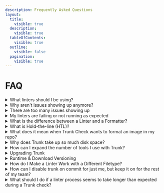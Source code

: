 ```yaml
---
description: Frequently Asked Questions
layout:
  title:
    visible: true
  description:
    visible: true
  tableOfContents:
    visible: true
  outline:
    visible: false
  pagination:
    visible: true
---
```


# FAQ

<details>

<summary>What linters should I be using?</summary>

The best set of linters depends on your particular needs and which tech stack you are using (C/C++, Javascript, Rust, Python, etc).

By default Trunk Check will detect your project type and select a recommended set of linters for that type, ESLint for a Javascript project or `clang-tidy` for C++ projects.

There are plenty more linters you can use, however.

You can see all possible (built in) linters with

```shell
trunk check list
```

and enable a new linter with

```shell
trunk check enable cool_new_linter
```

See more about our [supported linters here](https://docs.trunk.io/check/supported-linters).

</details>

<details>

<summary>Why aren't issues showing up anymore?</summary>

If you aren’t seeing any issues the likely cause is that your local repo is clean.

By default Trunk Check only processes new changes to your codebase (read about [hold-the-line](https://docs.trunk.io/check/under-the-hood)).

To scan older changes try running:

```shell
trunk check --samples=5
```

to look at a sampling of each linter's issues for 5 random files

```shell
trunk check --all
```

to scan all files, whether they've changed or not. [More on CLI options](https://docs.trunk.io/check/command-line).

</details>

<details>

<summary>There are too many issues showing up</summary>

One reason for seeing too many issues is that you may have multiple linters configured which are all printing output.

Try running just one linter at a time with the `--filter=some_linter` option.

Another reason may be that linters are running on files they should skip, such as generated code from other tools. [These docs explain how to configure linters to ignore certain files.](https://docs.trunk.io/check/configuration#ignoring-files)

Linters are usually configured to be very aggressive and flag many potential bugs and security risks.

Sometimes you may want to tell a linter “Trust me, I know what I’m doing”.

If that is the case you can configure [a linter to ignore certain issues](https://docs.trunk.io/check/ignoring-issues).

A final possible reason for excess issues is that one of your linters is misconfigured.

For example, when using ESlint on a TypeScript project it will flag code that is perfectly fine for TypeScript, but incorrect for JavaScript.

In this case make sure that your `.eslintrc` file is correctly set up to handle TypeScript.

Also make sure the `extends` section lists the `typescript` defaults after the `eslint:recommended` ones, since ESLint uses _last one wins_ priority.

[More on the CLI options](https://docs.trunk.io/check/command-line).

</details>

<details>

<summary>My linters are failing or not running as expected</summary>

When your linters aren’t working the way you expect, first check their configuration.

Trunk’s [list of supported linters](https://docs.trunk.io/check/supported-linters#linter-specific-configuration) provides some specific tips for certain linters.

You can see the full default configuration of every linter in [Trunk’s public plugin repo](https://github.com/trunk-io/plugins/tree/main).

You can also try running `trunk check --verbose` to see what’s going on under the hood.

If that still doesn’t work then please reach out to us on [our community Slack](https://trunkcommunity.slack.com/ssb/redirect) with the output of `trunk check --verbose`.

</details>

<details>

<summary>What is the difference between a Linter and a Formatter?</summary>

A **linter** is a tool that looks for potential code errors such as security vulnerabilities, code spell, anti-patterns, and other things that might be a problem at runtime. _Linters generally report warnings and errors but do not modify code_.

A **formatter** is a tool that reformats code to fit a particular style (indentation, sorting imports, semicolons, etc). _Formatters always modify code._ In general, even though your setup may use many different linters we recommend using only _one formatter per filetype_.

Some tools like ESLint can serve as both a linter and formatter for Javascript code.

If Prettier is also enabled then code could be reformatted twice, creating conflicts.

In this case we recommend using ESLint just for linting and use Prettier for code formatting. [Further advice for ESLint with prettier](https://docs.trunk.io/check/supported-linters#eslint).

Ruff and Black are another example of a linter/formatter pair that can collide with each other if not configured properly.

If you enable Ruff but don’t already have a ruff config, Trunk Check will generate a `ruff.toml` file for you automatically.

This [ruff.toml](https://github.com/trunk-io/plugins/blob/main/linters/ruff/ruff.toml) is _formatter friendly_, meaning that it will silence formatting related warnings and allow Black to take care of them more quickly and easily.

This is another example of tuning your linters with linter configs.

</details>

<details>

<summary>What is Hold-the-line (HTL)?</summary>

**Hold The Line** (HTL) is the principle that Trunk Check will _only run on new changes_ in your codebase, rather than every file in the whole repo.

This allows you to use Check to improve your codebase **incrementally** rather than having to address all of the issues at once.

HTL also runs checks much faster than scanning the entire codebase would.

HTL works even within files! Check only processes changed lines in a file, not the entire file.

More [on how Hold the Line works](https://docs.trunk.io/check/configuration/hold-the-line).

If you specifically want to work on older files you can do that by running `trunk check` directly on that file

```shell
trunk check foo.file
```

or

```shell
trunk check --all
```

to run on all files. [More on CLI options](https://docs.trunk.io/check/command-line#options).

</details>

<details>

<summary>What does it mean when Trunk Check wants to format an image in my repo?</summary>

Sometimes Trunk Check says there is some `Incorrect formatting` in your images.

Check usually enables a program called [Oxipng](https://github.com/shssoichiro/oxipng) which can _optimize_ images to make them smaller (without losing any data).

The error message just means that Oxipng wants to optimize those images.

You can do that with `trunk fmt` or `trunk fmt filename.png`.

You can also disable Oxipng with `trunk check disable oxipng`.

</details>

<details>

<summary>Why does Trunk take up so much disk space?</summary>

Trunk Check uses hermetically versioned tools, which means it downloads a separate copy of the tools and runtime for each tool version.

Over time, as tools are upgraded, this can leave a lot of unnecessary files in the cache directory.

Trunk is working on a way to automatically remove unneeded files from the cache.

In the meantime you can safely clear your cache with

```shell
trunk cache clean --all
```

then run `trunk install` again in your repos.

</details>

<details>

<summary>How can I expand the number of tools I use with Trunk?</summary>

Trunk supports over 100 different linters, checkers, and other tools; and we are always adding more! Some tools are easier to configure than others, and we enable many of them out-of-the-box.

You can read more about specific linter setup [here](https://docs.trunk.io/check/supported-linters).

Trunk is intended to be the one-stop-shop for running all of your linters.

To see a list of currently available linters run

```shell
trunk check list
```

</details>

<details>

<summary>Upgrading Trunk</summary>

Trunk automatically keeps your tools up to date.

To check for recent updates you can run `trunk upgrade` to get the latest tools and fixes.

You can read more about how this works [here](https://docs.trunk.io/cli/upgrade).

When upgrading from Trunk CLI versions 1.14.2 or older, you will have to rerun `trunk upgrade`in order to get all available fixes.

</details>

<details>

<summary>Runtime &#x26; Download Versioning</summary>

Some of the tools that Trunk installs use direct downloads and others use runtime installs.

For example, most Javascript tools run using the NodeJS runtime.

Runtimes themselves are provided through Trunk as versioned direct downloads.

You can use a different version of a runtime by changing its version in the enabled section of your `.trunk/trunk.yaml` file in the `runtimes` section.

```yaml
runtimes:
  enabled:
    - node@18.12.1
    - python@3.10.8
```

If you want to pin the version of a runtime that a particular tool uses, you can do that with an `!` after the version number in your `trunk.yaml`.

```yaml
lint:
  enabled:
    - pylint@2.17.5!
```

[More on pinning versions](https://docs.trunk.io/cli/upgrade#pinning-versions)

However, some versions are not supported in Trunk check by default.

If you need to specify an unsupported version, for example to use a particular python version that has been deprecated, you would need to override the `downloads` section as necessary.

Check out the definition for [python downloads here](https://github.com/trunk-io/plugins/blob/main/runtimes/python/plugin.yaml).

In general we advise against using unsupported runtimes.

[More on how runtimes work](https://docs.trunk.io/runtimes)

</details>

<details>

<summary>How do I Make a Linter Work with a Different Filetype?</summary>

Every linter defines a set of file types that it wants to work with in a section of the YAML called `files`.

To change this you need to override the files section of that linter’s definition. [More linter application file types](https://docs.trunk.io/check/custom-linters#applicable-filetypes).

Suppose you are using the **foo-linter** which normally runs on `foo` files.

The config might look like this:

```yaml
lint:
  files:
    - name: foo
      extensions: [foo]
  definitions:
    - name: foo-linter
      files: [foo]
      commands:
        - name: lint
          output: pass_fail
          run: echo “foo”
          success_codes: [0, 1]
```

To add support for `bar` files add this to your `trunk.yaml` file.

The first part defines the `bar` file type, and the second says that `foo-linter` uses both `foo` and `bar` files.

```yaml
lint:
  files:
    - name: bar
      extensions: [bar]
...

  definitions:
    - name: foo-linter
        files:
          - foo
          - bar
```

</details>

<details>

<summary>How can I disable trunk on commit for just me,  but keep it on for the rest of my team?</summary>

If you prefer to never run Trunk on commit and push you can disable it just for you.

Edit or create the `.trunk/user.yaml` file and change the `actions.disabled` section to look like this:

```yaml
version: 0.1
actions:
  disabled:
    - trunk-check-pre-push
    - trunk-fmt-pre-commit
```

This will disable the checks for just the current user.

The `.trunk/user.yaml` file is specifically gitignored but will be loaded locally if present.

</details>

<details>

<summary>What should I do if a linter process seems to take longer than expected during a Trunk check?</summary>

There are two main strategies to address this issue: **configuring timeouts** and **ignoring certain files**.

#### Timeout Configuration

Each linter integrated with Trunk Check has a default timeout of 10 minutes to prevent processes from running indefinitely.

If a linter exceeds this timeframe, Trunk Check will automatically terminate the process and notify you of the timeout.

To adjust the timeout duration for a specific linter, you can modify its `run_timeout` setting in your configuration.

For example:

```yaml
lint:
  definitions:
    - name: clang-tidy
      run_timeout: 5m
```

Timeouts can be specified using `s` for seconds, `m` for minutes, or `h` for hours, allowing you to tailor the behavior to your project's needs.

More on [linter timeouts](configuration/#timeout).

#### Ignoring Files

Certain files, particularly those that are auto-generated, may not require linting and can significantly extend the duration of checks.

To exclude these from being checked, use the `ignore` key in your configuration:

```yaml
lint:
  ignore:
    - linters: [ALL]
      paths:
        # Ignore generated files
        - src/generated/**
        # Except for files ending in .foo
        - !src/generated/**/*.foo # Test data


        - test/test_data
```

This approach lets you specify which linters to ignore for particular paths, optimizing the check process and focusing on relevant files. [More details on ignoring files](https://docs.trunk.io/check/configuration/ignoring-issues#ignoring-all-issues-formatting-in-a-file).

</details>
